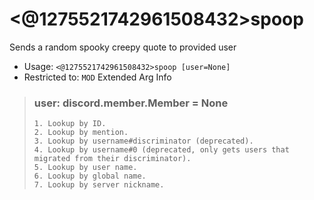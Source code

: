 # <@1275521742961508432>spoop
Sends a random spooky creepy quote to provided user<br/>
 - Usage: `<@1275521742961508432>spoop [user=None]`
 - Restricted to: `MOD`
Extended Arg Info
> ### user: discord.member.Member = None
> 
> 
>     1. Lookup by ID.
>     2. Lookup by mention.
>     3. Lookup by username#discriminator (deprecated).
>     4. Lookup by username#0 (deprecated, only gets users that migrated from their discriminator).
>     5. Lookup by user name.
>     6. Lookup by global name.
>     7. Lookup by server nickname.
> 
>     
